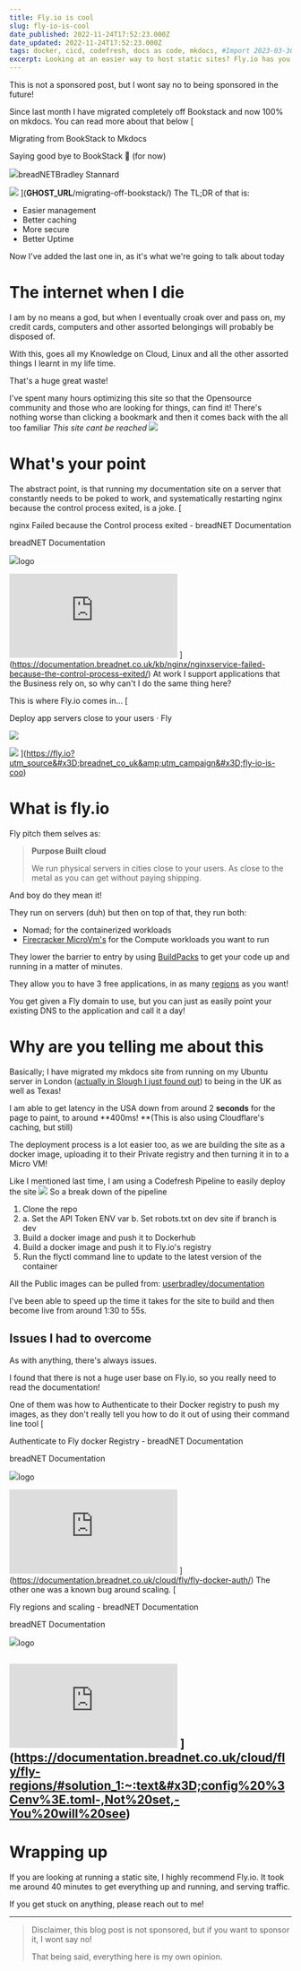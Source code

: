 ```yaml
---
title: Fly.io is cool
slug: fly-io-is-cool
date_published: 2022-11-24T17:52:23.000Z
date_updated: 2022-11-24T17:52:23.000Z
tags: docker, cicd, codefresh, docs as code, mkdocs, #Import 2023-03-30 20:40
excerpt: Looking at an easier way to host static sites? Fly.io has you covered! 
---
```


This is not a sponsored post, but I wont say no to being sponsored in the future! 

Since last month I have migrated completely off Bookstack and now 100% on mkdocs. You can read more about that below
[

Migrating from BookStack to Mkdocs

Saying good bye to BookStack 👋 (for now)

![](https://breadnet.co.uk/favicon.png)breadNETBradley Stannard

![](https://images.unsplash.com/photo-1457694587812-e8bf29a43845?crop&#x3D;entropy&amp;cs&#x3D;tinysrgb&amp;fit&#x3D;max&amp;fm&#x3D;jpg&amp;ixid&#x3D;MnwxMTc3M3wwfDF8c2VhcmNofDEyfHxkb2N1bWVudHxlbnwwfHx8fDE2NjQ0NzM2OTM&amp;ixlib&#x3D;rb-1.2.1&amp;q&#x3D;80&amp;w&#x3D;2000)
](__GHOST_URL__/migrating-off-bookstack/)
The TL;DR of that is:

- Easier management
- Better caching
- More secure
-  Better Uptime

Now I've added the last one in, as it's what we're going to talk about today

# The internet when I die

I am by no means a god, but when I eventually croak over and pass on, my credit cards, computers and other assorted belongings will probably be disposed of. 

With this, goes all my Knowledge on Cloud, Linux and all the other assorted things I learnt in my life time. 

That's a huge great waste!

I've spent many hours optimizing this site so that the Opensource community and those who are looking for things, can find it! There's nothing worse than clicking a bookmark and then it comes back with the all too familiar *This site cant be reached*
![](__GHOST_URL__/content/images/2022/11/image.png)
# What's your point

The abstract point, is that running my documentation site on a server that constantly needs to be poked to work, and systematically restarting nginx because the control process exited, is a joke.
[

nginx Failed because the Control process exited - breadNET Documentation

breadNET Documentation

![](https://breadnet.co.uk/favicon.ico)logo

![](https://trace-agent.breadnet.co.uk/matomo.php?idsite&#x3D;17&amp;rec&#x3D;1)
](https://documentation.breadnet.co.uk/kb/nginx/nginxservice-failed-because-the-control-process-exited/)
At work I support applications that the Business rely on, so why can't I do the same thing here?

This is where Fly.io comes in... 
[

Deploy app servers close to your users · Fly

![](https://fly.io/phx/ui/images/favicon/apple-touch-icon-3e4c9ce127b5cd6f5516638d4bbf1dd5.png?vsn&#x3D;d)

![](https://fly.io/phx/ui/images/livebeats-4fa2c8aa83838b17b5190c9058107baa.png?vsn&#x3D;d)
](https://fly.io?utm_source&#x3D;breadnet_co_uk&amp;utm_campaign&#x3D;fly-io-is-coo)
# What is fly.io

Fly pitch them selves as:

> **Purpose Built cloud**
> 
> We run physical servers in cities close to your users. As close to the metal as you can get without paying shipping.

And boy do they mean it! 

They run on servers (duh) but then on top of that, they run both:

- Nomad; for the containerized workloads
- [Firecracker MicroVm's](https://firecracker-microvm.github.io) for the Compute workloads you want to run

They lower the barrier to entry by using [BuildPacks](buildpacks.io/) to get your code up and running in a matter of minutes.

They allow you to have 3 free applications, in as many [regions](https://documentation.breadnet.co.uk/cloud/fly/fly-regions/) as you want!

You get given a Fly domain to use, but you can just as easily point your existing DNS to the application and call it a day!

# Why are you telling me about this

Basically; I have migrated my mkdocs site from running on my Ubuntu server in London ([actually in Slough I just found out](https://www.equinix.co.uk/data-centers/europe-colocation/united-kingdom-colocation/london-data-centers/ld5)) to being in the UK as well as Texas! 

I am able to get latency in the USA down from around 2 **seconds** for the page to paint, to around **400ms! **(This is also using Cloudflare's caching, but still)

The deployment process is a lot easier too, as we are building the site as a docker image, uploading it to their Private registry and then turning it in to a Micro VM! 

Like I mentioned last time, I am using a Codefresh Pipeline to easily deploy the site
![](__GHOST_URL__/content/images/2022/11/image-1.png)
So a break down of the pipeline

1. Clone the repo
2. a. Set the API Token ENV var b. Set robots.txt on dev site if branch is dev
3. Build a docker image and push it to Dockerhub
4. Build a docker image and push it to Fly.io's registry
5. Run the flyctl command line to update to the latest version of the container

All the Public images can be pulled from: [userbradley/documentation](https://hub.docker.com/r/userbradley/documentation)

I've been able to speed up the time it takes for the site to build and then become live from around 1:30 to 55s.

## Issues I had to overcome

As with anything, there's always issues.

I found that there is not a huge user base on Fly.io, so you really need to read the documentation!

One of them was how to Authenticate to their Docker registry to push my images, as they don't really tell you how to do it out of using their command line tool
[

Authenticate to Fly docker Registry - breadNET Documentation

breadNET Documentation

![](https://breadnet.co.uk/favicon.ico)logo

![](https://trace-agent.breadnet.co.uk/matomo.php?idsite&#x3D;17&amp;rec&#x3D;1)
](https://documentation.breadnet.co.uk/cloud/fly/fly-docker-auth/)
The other one was a known bug around scaling. 
[

Fly regions and scaling - breadNET Documentation

breadNET Documentation

![](https://breadnet.co.uk/favicon.ico)logo

![](https://trace-agent.breadnet.co.uk/matomo.php?idsite&#x3D;17&amp;rec&#x3D;1)
](https://documentation.breadnet.co.uk/cloud/fly/fly-regions/#solution_1:~:text&#x3D;config%20%3Cenv%3E.toml-,Not%20set,-You%20will%20see)
---

# Wrapping up

If you are looking at running a static site, I highly recommend Fly.io. It took me around 40 minutes to get everything up and running, and serving traffic.

If you get stuck on anything, please reach out to me! 

---

> Disclaimer, this blog post is not sponsored, but if you want to sponsor it, I wont say no!
> 
> That being said, everything here is my own opinion. 
